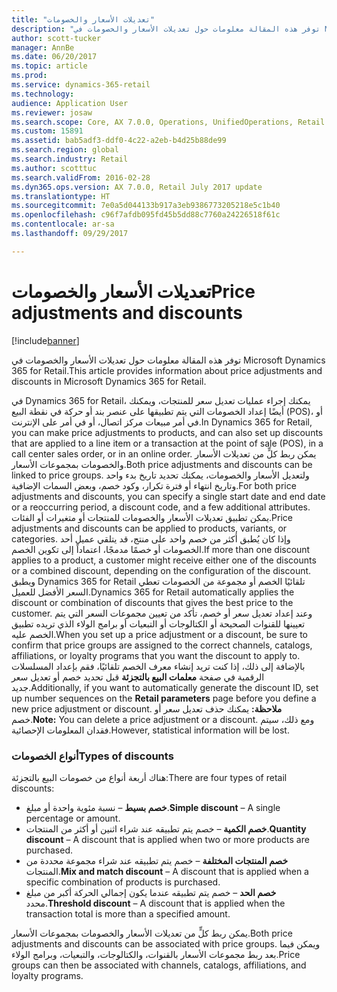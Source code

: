 ```yaml
---
title: "تعديلات الأسعار والخصومات"
description: "توفر هذه المقالة معلومات حول تعديلات الأسعار والخصومات في Microsoft Dynamics 365 for Retail."
author: scott-tucker
manager: AnnBe
ms.date: 06/20/2017
ms.topic: article
ms.prod: 
ms.service: dynamics-365-retail
ms.technology: 
audience: Application User
ms.reviewer: josaw
ms.search.scope: Core, AX 7.0.0, Operations, UnifiedOperations, Retail
ms.custom: 15891
ms.assetid: bab5adf3-ddf0-4c22-a2eb-b4d25b88de99
ms.search.region: global
ms.search.industry: Retail
ms.author: scotttuc
ms.search.validFrom: 2016-02-28
ms.dyn365.ops.version: AX 7.0.0, Retail July 2017 update
ms.translationtype: HT
ms.sourcegitcommit: 7e0a5d044133b917a3eb9386773205218e5c1b40
ms.openlocfilehash: c96f7afdb095fd45b5dd88c7760a24226518f61c
ms.contentlocale: ar-sa
ms.lasthandoff: 09/29/2017

---
```


# <a name="price-adjustments-and-discounts"></a><span data-ttu-id="1e7ff-103">تعديلات الأسعار والخصومات</span><span class="sxs-lookup"><span data-stu-id="1e7ff-103">Price adjustments and discounts</span></span>

[!include[banner](includes/banner.md)]


<span data-ttu-id="1e7ff-104">توفر هذه المقالة معلومات حول تعديلات الأسعار والخصومات في Microsoft Dynamics 365 for Retail.</span><span class="sxs-lookup"><span data-stu-id="1e7ff-104">This article provides information about price adjustments and discounts in Microsoft Dynamics 365 for Retail.</span></span>

<span data-ttu-id="1e7ff-105">في Dynamics 365 for Retail، يمكنك إجراء عمليات تعديل سعر للمنتجات، ويمكنك أيضًا إعداد الخصومات التي يتم تطبيقها على عنصر بند أو حركة في نقطة البيع (POS)، أو في أمر مبيعات مركز اتصال، أو في أمر على الإنترنت.</span><span class="sxs-lookup"><span data-stu-id="1e7ff-105">In Dynamics 365 for Retail, you can make price adjustments to products, and can also set up discounts that are applied to a line item or a transaction at the point of sale (POS), in a call center sales order, or in an online order.</span></span> <span data-ttu-id="1e7ff-106">يمكن ربط كلٍّ من تعديلات الأسعار والخصومات بمجموعات الأسعار.</span><span class="sxs-lookup"><span data-stu-id="1e7ff-106">Both price adjustments and discounts can be linked to price groups.</span></span> <span data-ttu-id="1e7ff-107">ولتعديل الأسعار والخصومات، يمكنك تحديد تاريخ بدء واحد وتاريخ انتهاء أو فترة تكرار، وكود خصم، وبعض السمات الإضافية.</span><span class="sxs-lookup"><span data-stu-id="1e7ff-107">For both price adjustments and discounts, you can specify a single start date and end date or a reoccurring period, a discount code, and a few additional attributes.</span></span> <span data-ttu-id="1e7ff-108">يمكن تطبيق تعديلات الأسعار والخصومات للمنتجات أو متغيرات أو الفئات.</span><span class="sxs-lookup"><span data-stu-id="1e7ff-108">Price adjustments and discounts can be applied to products, variants, or categories.</span></span> <span data-ttu-id="1e7ff-109">وإذا كان يُطبق أكثر من خصم واحد على منتج، قد يتلقي عميل أحد الخصومات أو خصمًا مدمجًا، اعتماداً إلى تكوين الخصم.</span><span class="sxs-lookup"><span data-stu-id="1e7ff-109">If more than one discount applies to a product, a customer might receive either one of the discounts or a combined discount, depending on the configuration of the discount.</span></span> <span data-ttu-id="1e7ff-110">ويطبق Dynamics 365 for Retail تلقائيًا الخصم أو مجموعة من الخصومات تعطي السعر الأفضل للعميل.</span><span class="sxs-lookup"><span data-stu-id="1e7ff-110">Dynamics 365 for Retail automatically applies the discount or combination of discounts that gives the best price to the customer.</span></span> <span data-ttu-id="1e7ff-111">وعند إعداد تعديل سعر أو خصم، تأكد من تعيين مجموعات السعر التي يتم تعيينها للقنوات الصحيحة أو الكتالوجات أو التبعيات أو برامج الولاء الذي تريده تطبيق الخصم عليه.</span><span class="sxs-lookup"><span data-stu-id="1e7ff-111">When you set up a price adjustment or a discount, be sure to confirm that price groups are assigned to the correct channels, catalogs, affiliations, or loyalty programs that you want the discount to apply to.</span></span> <span data-ttu-id="1e7ff-112">بالإضافة إلى ذلك، إذا كنت تريد إنشاء معرف الخصم تلقائيًا، فقم بإعداد المسلسلات الرقمية في صفحة **معلمات البيع بالتجزئة** قبل تحديد خصم أو تعديل سعر جديد.</span><span class="sxs-lookup"><span data-stu-id="1e7ff-112">Additionally, if you want to automatically generate the discount ID, set up number sequences on the **Retail parameters** page before you define a new price adjustment or discount.</span></span> <span data-ttu-id="1e7ff-113">**ملاحظة:** يمكنك حذف تعديل سعر أو خصم.</span><span class="sxs-lookup"><span data-stu-id="1e7ff-113">**Note:** You can delete a price adjustment or a discount.</span></span> <span data-ttu-id="1e7ff-114">ومع ذلك، سيتم فقدان المعلومات الإحصائية.</span><span class="sxs-lookup"><span data-stu-id="1e7ff-114">However, statistical information will be lost.</span></span>

### <a name="types-of-discounts"></a><span data-ttu-id="1e7ff-115">أنواع الخصومات</span><span class="sxs-lookup"><span data-stu-id="1e7ff-115">Types of discounts</span></span>

<span data-ttu-id="1e7ff-116">هناك أربعة أنواع من خصومات البيع بالتجزئة:</span><span class="sxs-lookup"><span data-stu-id="1e7ff-116">There are four types of retail discounts:</span></span>

-   <span data-ttu-id="1e7ff-117">**خصم بسيط** – نسبة مئوية واحدة أو مبلغ.</span><span class="sxs-lookup"><span data-stu-id="1e7ff-117">**Simple discount** – A single percentage or amount.</span></span>
-   <span data-ttu-id="1e7ff-118">**خصم الكمية** – خصم يتم تطبيقه عند شراء اثنين أو أكثر من المنتجات.</span><span class="sxs-lookup"><span data-stu-id="1e7ff-118">**Quantity discount** – A discount that is applied when two or more products are purchased.</span></span>
-   <span data-ttu-id="1e7ff-119">**خصم المنتجات المختلفة‬** – خصم يتم تطبيقه عند شراء مجموعة محددة من المنتجات.</span><span class="sxs-lookup"><span data-stu-id="1e7ff-119">**Mix and match discount** – A discount that is applied when a specific combination of products is purchased.</span></span>
-   <span data-ttu-id="1e7ff-120">**خصم الحد** – خصم يتم تطبيقه عندما يكون إجمالي الحركة أكبر من مبلغ محدد.</span><span class="sxs-lookup"><span data-stu-id="1e7ff-120">**Threshold discount** – A discount that is applied when the transaction total is more than a specified amount.</span></span>

<span data-ttu-id="1e7ff-121">يمكن ربط كلٍّ من تعديلات الأسعار والخصومات بمجموعات الأسعار.</span><span class="sxs-lookup"><span data-stu-id="1e7ff-121">Both price adjustments and discounts can be associated with price groups.</span></span> <span data-ttu-id="1e7ff-122">ويمكن فيما بعد ربط مجموعات الأسعار بالقنوات، والكتالوجات، والتبعيات، وبرامج الولاء.</span><span class="sxs-lookup"><span data-stu-id="1e7ff-122">Price groups can then be associated with channels, catalogs, affiliations, and loyalty programs.</span></span>





